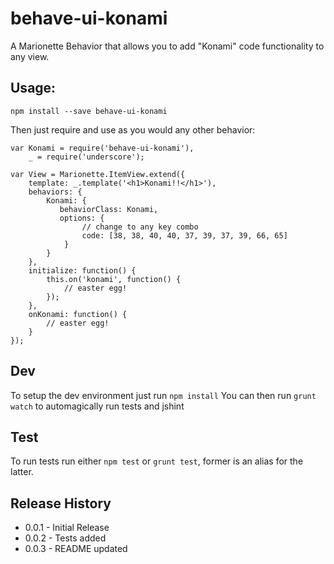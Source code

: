 # behave-ui-konami
A Marionette Behavior that allows you to add "Konami" code functionality to any view.

## Usage:

```
npm install --save behave-ui-konami
```

Then just require and use as you would any other behavior:

```
var Konami = require('behave-ui-konami'),
    _ = require('underscore');

var View = Marionette.ItemView.extend({
    template: _.template('<h1>Konami!!</h1>'),
    behaviors: {
        Konami: {
           behaviorClass: Konami,
           options: {
                // change to any key combo
                code: [38, 38, 40, 40, 37, 39, 37, 39, 66, 65]
            }
        }
    },
    initialize: function() {
        this.on('konami', function() {
            // easter egg!
        });
    },
    onKonami: function() {
        // easter egg!
    }
});
```

## Dev

To setup the dev environment just run `npm install`
You can then run `grunt watch` to automagically run tests and jshint

## Test

To run tests run either `npm test` or `grunt test`, former is an alias for the latter.

## Release History

- 0.0.1 - Initial Release
- 0.0.2 - Tests added
- 0.0.3 - README updated